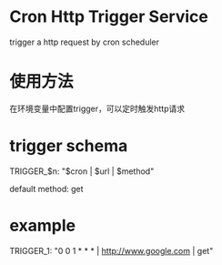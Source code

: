 # Cron Http Trigger Service

trigger a http request by cron scheduler

# 使用方法

在环境变量中配置trigger，可以定时触发http请求

# trigger schema

TRIGGER_$n: "$cron | $url | $method"

default method: get

# example

TRIGGER_1: "0 0 1 * * * | http://www.google.com | get"